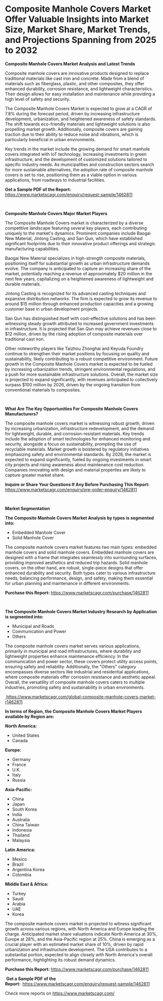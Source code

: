 <p><h1>Composite Manhole Covers Market Offer Valuable Insights into Market Size, Market Share, Market Trends, and Projections Spanning from 2025 to 2032</h1></p><p><strong>Composite Manhole Covers Market Analysis and Latest Trends</strong></p>
<p><p>Composite manhole covers are innovative products designed to replace traditional materials like cast iron and concrete. Made from a blend of materials such as fiberglass, plastic, and other composites, they offer enhanced durability, corrosion resistance, and lightweight characteristics. Their design allows for easy installation and maintenance while providing a high level of safety and security.</p><p>The Composite Manhole Covers Market is expected to grow at a CAGR of 7.8% during the forecast period, driven by increasing infrastructure development, urbanization, and heightened awareness of safety standards. The shift towards eco-friendly materials and lightweight solutions is also propelling market growth. Additionally, composite covers are gaining traction due to their ability to reduce noise and vibrations, which is particularly beneficial in urban environments.</p><p>Key trends in the market include the growing demand for smart manhole covers integrated with IoT technology, increasing investments in green infrastructure, and the development of customized solutions tailored to specific industry needs. As municipalities and construction sectors search for more sustainable alternatives, the adoption rate of composite manhole covers is set to rise, positioning them as a viable option in various applications, from roadways to industrial facilities.</p></p>
<p><strong>Get a Sample PDF of the Report:&nbsp;</strong> <a href="https://www.marketscagr.com/enquiry/request-sample/1462811?utm_campaign=3546&utm_medium=2&utm_source=Github&utm_content=ia&utm_term=09042025&utm_id=composite-manhole-covers">https://www.marketscagr.com/enquiry/request-sample/1462811</a></p>
<p>&nbsp;</p>
<p><strong>Composite Manhole Covers Major Market Players</strong></p>
<p><p>The Composite Manhole Covers market is characterized by a diverse competitive landscape featuring several key players, each contributing uniquely to the market's dynamics. Prominent companies include Baogai New Material, Jinlong Casting, and San Qun, which have established significant footprints due to their innovative product offerings and strategic manufacturing capabilities.</p><p>Baogai New Material specializes in high-strength composite materials, positioning itself for substantial growth as urban infrastructure demands evolve. The company is anticipated to capture an increasing share of the market, potentially reaching a revenue of approximately $20 million in the next few years, capitalizing on a heightened awareness of lightweight and durable materials.</p><p>Jinlong Casting is recognized for its advanced casting techniques and expansive distribution networks. The firm is expected to grow its revenue to around $15 million through enhanced production capacities and a growing customer base in urban development projects.</p><p>San Qun has distinguished itself with cost-effective solutions and has been witnessing steady growth attributed to increased government investments in infrastructure. It is projected that San Qun may achieve revenues close to $12 million, driven by the rising adoption of composite materials over traditional cast iron.</p><p>Other noteworthy players like Taizhou Zhonghai and Keyuda Foundry continue to strengthen their market positions by focusing on quality and sustainability, likely contributing to a robust competitive environment. Future growth in the Composite Manhole Covers market is expected to be fueled by increasing urbanization trends, stringent environmental regulations, and a push for more sustainable infrastructure solutions. Overall, the market size is projected to expand significantly, with revenues anticipated to collectively surpass $100 million by 2026, driven by the ongoing transition from conventional materials to composites.</p></p>
<p>&nbsp;</p>
<p><strong>What Are The Key Opportunities For Composite Manhole Covers Manufacturers?</strong></p>
<p><p>The composite manhole covers market is witnessing robust growth, driven by increasing urbanization, infrastructure redevelopment, and the demand for lightweight, durable, and corrosion-resistant materials. Key trends include the adoption of smart technologies for enhanced monitoring and security, alongside a focus on sustainability, prompting the use of recyclable materials. Market growth is bolstered by regulatory initiatives emphasizing safety and environmental standards. By 2028, the market is expected to expand significantly, fueled by ongoing investments in smart city projects and rising awareness about maintenance cost reduction. Companies innovating with design and material properties are likely to capture greater market share.</p></p>
<p><strong>Inquire or Share Your Questions If Any Before Purchasing This Report:</strong> <a href="https://www.marketscagr.com/enquiry/pre-order-enquiry/1462811?utm_campaign=3546&utm_medium=2&utm_source=Github&utm_content=ia&utm_term=09042025&utm_id=composite-manhole-covers">https://www.marketscagr.com/enquiry/pre-order-enquiry/1462811</a></p>
<p>&nbsp;</p>
<p><strong>Market Segmentation</strong></p>
<p><strong>The Composite Manhole Covers Market Analysis by types is segmented into:</strong></p>
<p><ul><li>Embedded Manhole Cover</li><li>Solid Manhole Cover</li></ul></p>
<p><p>The composite manhole covers market features two main types: embedded manhole covers and solid manhole covers. Embedded manhole covers are designed with a frame that integrates seamlessly into surrounding surfaces, providing improved aesthetics and reduced trip hazards. Solid manhole covers, on the other hand, are robust, single-piece designs that offer enhanced durability and security. Both types cater to various infrastructure needs, balancing performance, design, and safety, making them essential for urban planning and maintenance in different environments.</p></p>
<p><strong>Purchase this Report:&nbsp;</strong><a href="https://www.marketscagr.com/purchase/1462811?utm_campaign=3546&utm_medium=2&utm_source=Github&utm_content=ia&utm_term=09042025&utm_id=composite-manhole-covers">https://www.marketscagr.com/purchase/1462811</a></p>
<p>&nbsp;</p>
<p><strong>The Composite Manhole Covers Market Industry Research by Application is segmented into:</strong></p>
<p><ul><li>Municipal and Roads</li><li>Communication and Power</li><li>Others</li></ul></p>
<p><p>The composite manhole covers market serves various applications, primarily in municipal and road infrastructures, where durability and lightweight properties enhance maintenance efficiency. In the communication and power sector, these covers protect utility access points, ensuring safety and reliability. Additionally, the "Others" category encompasses diverse sectors like industrial and residential applications, where composite materials offer corrosion resistance and aesthetic appeal. Overall, the versatility of composite manhole covers caters to multiple industries, promoting safety and sustainability in urban environments.</p></p>
<p><a href="https://www.marketscagr.com/global-composite-manhole-covers-market-r1462811?utm_campaign=3546&utm_medium=2&utm_source=Github&utm_content=ia&utm_term=09042025&utm_id=composite-manhole-covers">&nbsp;https://www.marketscagr.com/global-composite-manhole-covers-market-r1462811</a></p>
<p><strong>In terms of Region, the Composite Manhole Covers Market Players available by Region are:</strong></p>
<p>
    <p> <strong> North America: </strong>
        <ul>
            <li>United States</li>
            <li>Canada</li>
        </ul>
        </p> 
    <p> <strong> Europe: </strong>
        <ul>
            <li>Germany</li>
            <li>France</li>
            <li>U.K.</li>
            <li>Italy</li>
            <li>Russia</li>
        </ul>
        </p> 
    <p> <strong> Asia-Pacific: </strong>
        <ul>
            <li>China</li>
            <li>Japan</li>
            <li>South Korea</li>
            <li>India</li>
            <li>Australia</li>
            <li>China Taiwan</li>
            <li>Indonesia</li>
            <li>Thailand</li>
            <li>Malaysia</li>
        </ul>
        </p> 
    <p> <strong> Latin America: </strong>
        <ul>
            <li>Mexico</li>
            <li>Brazil</li>
            <li>Argentina Korea</li>
            <li>Colombia</li>
        </ul>
        </p> 
    <p> <strong> Middle East & Africa: </strong>
        <ul>
            <li>Turkey</li>
            <li>Saudi</li>
            <li>Arabia</li>
            <li>UAE</li>
            <li>Korea</li>
        </ul>
    </p>
    </p>
<p><p>The composite manhole covers market is projected to witness significant growth across various regions, with North America and Europe leading the charge. Anticipated market share valuations indicate North America at 30%, Europe at 28%, and the Asia-Pacific region at 25%. China is emerging as a crucial player with an estimated market share of 10%, driven by rapid urbanization and infrastructure development. The USA contributes to a substantial portion, expected to align closely with North America's overall performance, highlighting its robust demand dynamics.</p></p>
<p><strong>Purchase this Report: </strong><a href="https://www.marketscagr.com/purchase/1462811?utm_campaign=3546&utm_medium=2&utm_source=Github&utm_content=ia&utm_term=09042025&utm_id=composite-manhole-covers">https://www.marketscagr.com/purchase/1462811</a></p>
<p>&nbsp;<strong>Get a Sample PDF of the Report:&nbsp;&nbsp;</strong><a href="https://www.marketscagr.com/enquiry/request-sample/1462811?utm_campaign=3546&utm_medium=2&utm_source=Github&utm_content=ia&utm_term=09042025&utm_id=composite-manhole-covers">https://www.marketscagr.com/enquiry/request-sample/1462811</a></p>
<p><strong></strong></p>
<p>Check more reports on <a href="https://www.marketscagr.com/?utm_campaign=3546&utm_medium=2&utm_source=Github&utm_content=ia&utm_term=09042025&utm_id=composite-manhole-covers">https://www.marketscagr.com/</a></p>
